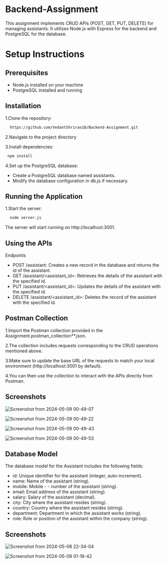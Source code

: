 
# Backend-Assignment

This assignment implements CRUD APIs (POST, GET, PUT, DELETE) for managing assistants. It utilizes Node.js with Express for the backend and PostgreSQL for the database.

# Setup Instructions



## Prerequisites

- Node.js installed on your machine
- PostgreSQL installed and running



## Installation

1.Clone the repository:

```bash
  https://github.com/VedantShrirao18/Backend-Assignment.git
```
2.Navigate to the project directory

3.Install dependencies:

```bash
 npm install

```
4.Set up the PostgreSQL database:
- Create a PostgreSQL database named assistants.
- Modify the database configuration in db.js if necessary.







    
## Running the Application

1.Start the server:

```bash
  node server.js
```
The server will start running on http://localhost:3001.




## Using the APIs

Endpoints

- POST /assistant: Creates a new record in the database and returns the id of the assistant.
- GET /assistant/<assistant_id>: Retrieves the details of the assistant with the specified id.
- PUT /assistant/<assistant_id>: Updates the details of the assistant with the specified id.
- DELETE /assistant/<assistant_id>: Deletes the record of the assistant with the specified id.





## Postman Collection

1.Import the Postman collection provided in the Assignment.postman_collection**.json.

2.The collection includes requests corresponding to the CRUD operations mentioned above.

3.Make sure to update the base URL of the requests to match your local environment (http://localhost:3001 by default).

4.You can then use the collection to interact with the APIs directly from Postman.









## Screenshots

![Screenshot from 2024-05-09 00-49-07](https://github.com/VedantShrirao18/Backend-Assignment/assets/122175901/6eb48e0f-b12b-4d3e-bc28-3d78cf17d915)

![Screenshot from 2024-05-09 00-49-22](https://github.com/VedantShrirao18/Backend-Assignment/assets/122175901/82a82ecb-60bf-4ea3-917b-27aef83ca937)

![Screenshot from 2024-05-09 00-49-43](https://github.com/VedantShrirao18/Backend-Assignment/assets/122175901/f350a1a4-cdf8-4330-90c8-87415f1b92e8)

![Screenshot from 2024-05-09 00-49-53](https://github.com/VedantShrirao18/Backend-Assignment/assets/122175901/53bbff16-bda7-4801-b938-a4bd71163a0b)


## Database Model

The database model for the Assistant includes the following fields:

- id: Unique identifier for the assistant (integer, auto-increment).
- name: Name of the assistant (string).
- mobile: Mobile - - number of the assistant (string).
- email: Email address of the assistant (string).
- salary: Salary of the assistant (decimal).
- city: City where the assistant resides (string).
- country: Country where the assistant resides (string).
- department: Department in which the assistant works (string).
- role: Role or position of the assistant within the company (string).


## Screenshots

![Screenshot from 2024-05-08 22-34-04](https://github.com/VedantShrirao18/Backend-Assignment/assets/122175901/8118ff71-0d71-4408-bdbc-f66729a2253c)

![Screenshot from 2024-05-09 01-18-42](https://github.com/VedantShrirao18/Backend-Assignment/assets/122175901/b0cd3d0b-564e-4abb-9798-d73837588aa6)






